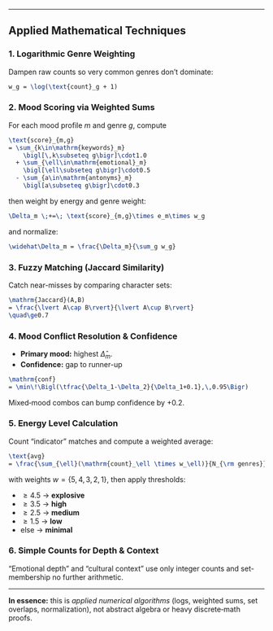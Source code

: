 
---

## Applied Mathematical Techniques

### 1. Logarithmic Genre Weighting

Dampen raw counts so very common genres don’t dominate:

```tex
w_g = \log(\text{count}_g + 1)
```

### 2. Mood Scoring via Weighted Sums

For each mood profile $m$ and genre $g$, compute

```tex
\text{score}_{m,g}
= \sum_{k\in\mathrm{keywords}_m}
    \bigl[\,k\subseteq g\bigr]\cdot1.0
  + \sum_{\ell\in\mathrm{emotional}_m}
    \bigl[\ell\subseteq g\bigr]\cdot0.5
  - \sum_{a\in\mathrm{antonyms}_m}
    \bigl[a\subseteq g\bigr]\cdot0.3
```

then weight by energy and genre weight:

```tex
\Delta_m \;+=\; \text{score}_{m,g}\times e_m\times w_g
```

and normalize:

```tex
\widehat\Delta_m = \frac{\Delta_m}{\sum_g w_g}
```

### 3. Fuzzy Matching (Jaccard Similarity)

Catch near-misses by comparing character sets:

```tex
\mathrm{Jaccard}(A,B)
= \frac{\lvert A\cap B\rvert}{\lvert A\cup B\rvert}
\quad\ge0.7
```

### 4. Mood Conflict Resolution & Confidence

* **Primary mood:** highest $\widehat\Delta_m$.
* **Confidence:** gap to runner-up

```tex
\mathrm{conf}
= \min\!\Bigl(\tfrac{\Delta_1-\Delta_2}{\Delta_1+0.1},\,0.95\Bigr)
```

Mixed‐mood combos can bump confidence by +0.2.

### 5. Energy Level Calculation

Count “indicator” matches and compute a weighted average:

```tex
\text{avg}
= \frac{\sum_{\ell}(\mathrm{count}_\ell \times w_\ell)}{N_{\rm genres}}
```

with weights $w=\{5,4,3,2,1\}$, then apply thresholds:

* $\ge4.5$ → **explosive**
* $\ge3.5$ → **high**
* $\ge2.5$ → **medium**
* $\ge1.5$ → **low**
* else → **minimal**

### 6. Simple Counts for Depth & Context

“Emotional depth” and “cultural context” use only integer counts and set-membership no further arithmetic.

---

**In essence:** this is *applied numerical algorithms* (logs, weighted sums, set overlaps, normalization), not abstract algebra or heavy discrete‐math proofs.
